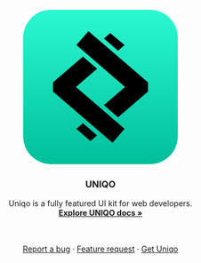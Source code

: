 <p align="center">
  <a href="https://getuniqo.com/">
    <img src="docs/uniqo.png" alt="Uniqo logo" width="278" height="278">
  </a>
</p>

<h3 align="center">UNIQO</h3>

<p align="center">
  Uniqo is a fully featured UI kit for web developers.
  <br>
  <a href="https://getuniqo.com/docs/"><strong>Explore UNIQO docs »</strong></a>
</p>
<p align="center">
<br>
<br>
  <a href="#">Report a bug</a>
  ·
  <a href="#">Feature request</a>
  ·
  <a href="https://getuniqo.com/">Get Uniqo</a>
</p>

